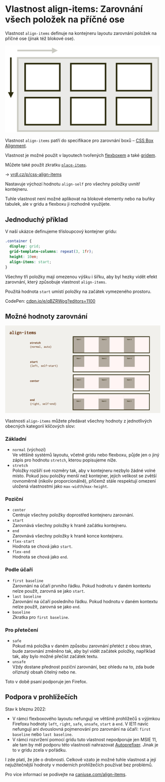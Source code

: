 # Vlastnost align-items: Zarovnání všech položek na příčné ose

Vlastnost `align-items` definuje na kontejneru layoutu zarovnání položek na příčné ose (jinak též blokové ose).

<span class="book-index" data-book-index="align-items"></span>

<div class="connected" markdown="1">

![Vlastnost align-items](../dist/images/medium/vdlayout/css-align-items-schema.jpg)

<div class="web-only" markdown="1">

Vlastnost `align-items` patří do specifikace pro zarovnání boxů – [CSS Box Alignment](css-box-alignment.md).

Vlastnost je možné použít v layoutech tvořených [flexboxem](css-flexbox.md) a také [gridem](css-grid.md).

Můžete také použít zkratku [`place-items`](css-place-items.md).

</div>

<div class="ebook-only" markdown="1">

→ [vrdl.cz/p/css-align-items](https://www.vzhurudolu.cz/prirucka/css-align-items)

</div>

</div>

Nastavuje výchozí hodnotu `align-self` pro všechny položky uvnitř kontejneru.

Tuhle vlastnost není možné aplikovat na blokové elementy nebo na buňky tabulek, ale v gridu a flexboxu ji rozhodně využijete.

## Jednoduchý příklad

V naší ukázce definujeme třísloupcový kontejner gridu:

```css
.container {
  display: grid;
  grid-template-columns: repeat(3, 1fr);
  height: 10em;  
  align-items: start;  
}
```

Všechny tři položky mají omezenou výšku i šířku, aby byl hezky vidět efekt zarovnání, který způsobuje vlastnost `align-items`.

Použitá hodnota `start` umístí položky na začátek vymezeného prostoru.

CodePen: [cdpn.io/e/qBZRWog?editors=1100](https://codepen.io/machal/pen/qBZRWog?editors=1100)

## Možné hodnoty zarovnání

![Hodnoty vlastnosti align-items](../dist/images/original/vdlayout/css-align-items-hodnoty.jpg)

Vlastnosti `align-items` můžete předávat všechny hodnoty z jednotlivých obecných kategorií klíčových slov:

### Základní

- `normal` (výchozí)  
  Ve většině systémů layoutu, včetně gridu nebo flexboxu, půjde jen o jiný zápis pro hodnotu `stretch`, kterou popisujeme níže.
- `stretch`  
  Položky rozšíří své rozměry tak, aby v kontejneru nezbylo žádné volné místo. Pokud jsou položky menší než kontejner, jejich velikost se zvětší rovnoměrně (nikoliv proporcionálně), přičemž stále respektují omezení uložená vlastnostmi jako `max-width`/`max-height`.

### Poziční

- `center`  
  Centruje všechny položky doprostřed kontejneru zarovnání.
- `start`  
  Zarovnává všechny položky k hraně začátku kontejneru.
- `end`  
  Zarovnává všechny položky k hraně konce kontejneru.
- `flex-start`  
  Hodnota se chová jako `start`.
- `flex-end`  
  Hodnota se chová jako `end`.

### Podle účaří

- `first baseline`  
  Zarovnání na účaří prvního řádku. Pokud hodnotu v daném kontextu nelze použít, zarovná se jako `start`.
- `last baseline`  
  Zarovnání na účaří posledního řádku. Pokud hodnotu v daném kontextu nelze použít, zarovná se jako `end`.
- `baseline`  
  Zkratka pro `first baseline`.

### Pro přetečení

- `safe`  
  Pokud má položka v daném způsobu zarovnání přetéct z obou stran, bude zarovnání změněno tak, aby byl vidět začátek položky, například tak, aby bylo možné přečíst začátek textu.
- `unsafe`  
  Vždy dostane přednost poziční zarovnání, bez ohledu na to, zda bude oříznutý obsah čitelný nebo ne.  

Toto v době psaní podporuje jen Firefox.

<!-- AdSnippet -->

## Podpora v prohlížečích

Stav k březnu 2022:

- V rámci flexboxového layoutu nefungují ve většině prohlížečů s výjimkou Firefoxu hodnoty `left`, `right`, `safe`, `unsafe`, `start` a `end`. V IE11 navíc nefungují ani dvouslovná pojmenování pro zarovnání na účaří: `first baseline` nebo `last baseline`.
- V rámci rozvržení pomocí gridu tuto vlastnost nepodporuje jen MSIE 11, ale tam by měl podporu této vlastnosti nahrazovat [Autoprefixer](autoprefixer.md). Jinak je to v gridu zcela v pořádku.

I zde platí, že jde o drobnosti. Celkově vzato je možné tuhle vlastnost a její nejužitečnější hodnoty v moderních prohlížečích používat bez problémů.

Pro více informací se podívejte na [caniuse.com/align-items](https://caniuse.com/#search=align-items).

<!-- AdSnippet -->
